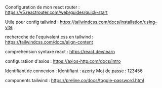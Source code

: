 Conofiguration de mon react router :
https://v5.reactrouter.com/web/guides/quick-start

Utile pour config tailwind :
https://tailwindcss.com/docs/installation/using-vite

rechercche de l'equivalent css en tailwind : 
https://tailwindcss.com/docs/align-content

comprehension syntaxe react :
https://react.dev/learn

configuratiion d'axios : 
https://axios-http.com/docs/intro

Identifiant de connexion :
Identifiant : azerty
Mot de passe : 123456

components tailwind : 
https://preline.co/docs/toggle-password.html
